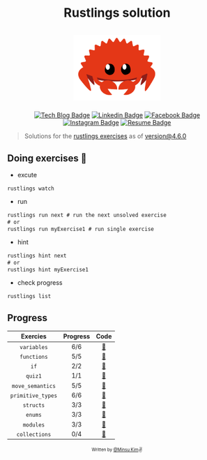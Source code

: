 <h1 align="center">
  <div>Rustlings solution</div><br>
  <img src="logo.png" alt="rust" width="200">
</h1>

<div align="center">

[![Tech Blog Badge](http://img.shields.io/badge/-Tech%20blog-000000?style=flat-square&logo=github&link=https://alstn2468.github.io/)](https://alstn2468.github.io/) [![Linkedin Badge](https://img.shields.io/badge/-LinkedIn-blue?style=flat-square&logo=Linkedin&logoColor=white&link=https://www.linkedin.com/in/minsu-kim-336289160/)](https://www.linkedin.com/in/minsu-kim-336289160/) [![Facebook Badge](https://img.shields.io/badge/Facebook-1877f2?style=flat-square&logo=facebook&logoColor=white&link=https://www.facebook.com/alstn2468)](https://www.facebook.com/alstn2468) [![Instagram Badge](https://img.shields.io/badge/Instagram-ff69b4?style=flat-square&logo=instagram&logoColor=white&link=https://www.instagram.com/minsu._.0102/)](https://www.instagram.com/minsu._.0102/) [![Resume Badge](https://img.shields.io/badge/Resume-663399?style=flat-square&logo=gatsby&logoColor=white&link=https://alstn2468.github.io/Gatsby_Resume/)](https://alstn2468.github.io/Gatsby_Resume/)

</div>

> Solutions for the [rustlings exercises](https://github.com/rust-lang/rustlings) as of version@4.6.0

## Doing exercises 🏃

- excute

```shell
rustlings watch
```

- run

```shell
rustlings run next # run the next unsolved exercise
# or
rustlings run myExercise1 # run single exercise
```

- hint

```shell
rustlings hint next
# or
rustlings hint myExercise1
```

- check progress

```shell
rustlings list
```

## Progress

| Exercies          | Progress  | Code                                                                                          |
| :---------------: | :-------: | :-------------------------------------------------------------------------------------------: |
| `variables`       | 6/6       | [:link:](https://github.com/alstn2468/rustlings-solution/tree/main/exercises/variables)       |
| `functions`       | 5/5       | [:link:](https://github.com/alstn2468/rustlings-solution/tree/main/exercises/functions)       |
| `if`              | 2/2       | [:link:](https://github.com/alstn2468/rustlings-solution/tree/main/exercises/if)              |
| `quiz1`           | 1/1       | [:link:](https://github.com/alstn2468/rustlings-solution/tree/main/exercises/quiz1.rs)        |
| `move_semantics`  | 5/5       | [:link:](https://github.com/alstn2468/rustlings-solution/tree/main/exercises/move_semantics)  |
| `primitive_types` | 6/6       | [:link:](https://github.com/alstn2468/rustlings-solution/tree/main/exercises/primitive_types) |
| `structs`         | 3/3       | [:link:](https://github.com/alstn2468/rustlings-solution/tree/main/exercises/structs)         |
| `enums`           | 3/3       | [:link:](https://github.com/alstn2468/rustlings-solution/tree/main/exercises/enums)           |
| `modules`         | 3/3       | [:link:](https://github.com/alstn2468/rustlings-solution/tree/main/exercises/modules)         |
| `collections`     | 0/4       | [:link:](https://github.com/alstn2468/rustlings-solution/tree/main/exercises/collections)     |

<div align="center">

<sub><sup>Written by <a href="https://github.com/alstn2468">@Minsu Kim</a></sup></sub><small>✌</small>

</div>